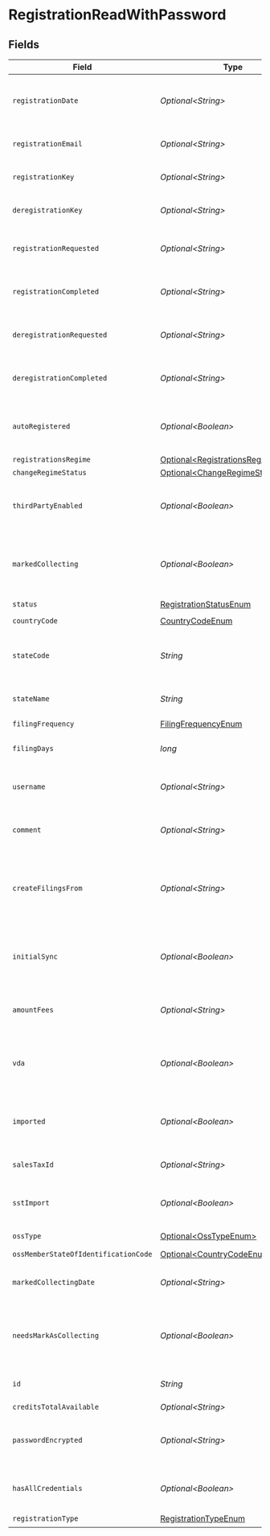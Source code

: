 # RegistrationReadWithPassword


## Fields

| Field                                                                                    | Type                                                                                     | Required                                                                                 | Description                                                                              |
| ---------------------------------------------------------------------------------------- | ---------------------------------------------------------------------------------------- | ---------------------------------------------------------------------------------------- | ---------------------------------------------------------------------------------------- |
| `registrationDate`                                                                       | *Optional\<String>*                                                                      | :heavy_minus_sign:                                                                       | The date when the registration was created. Format: YYYY-MM-DD.                          |
| `registrationEmail`                                                                      | *Optional\<String>*                                                                      | :heavy_minus_sign:                                                                       | Email address associated with the registration.                                          |
| `registrationKey`                                                                        | *Optional\<String>*                                                                      | :heavy_minus_sign:                                                                       | A unique key assigned to the registration.                                               |
| `deregistrationKey`                                                                      | *Optional\<String>*                                                                      | :heavy_minus_sign:                                                                       | A unique key assigned for deregistration.                                                |
| `registrationRequested`                                                                  | *Optional\<String>*                                                                      | :heavy_minus_sign:                                                                       | Timestamp when the registration was requested.                                           |
| `registrationCompleted`                                                                  | *Optional\<String>*                                                                      | :heavy_minus_sign:                                                                       | Timestamp when the registration was completed.                                           |
| `deregistrationRequested`                                                                | *Optional\<String>*                                                                      | :heavy_minus_sign:                                                                       | Timestamp when deregistration was requested.                                             |
| `deregistrationCompleted`                                                                | *Optional\<String>*                                                                      | :heavy_minus_sign:                                                                       | Timestamp when the deregistration was completed.                                         |
| `autoRegistered`                                                                         | *Optional\<Boolean>*                                                                     | :heavy_minus_sign:                                                                       | Indicates whether the registration was completed automatically.                          |
| `registrationsRegime`                                                                    | [Optional\<RegistrationsRegimeEnum>](../../models/components/RegistrationsRegimeEnum.md) | :heavy_minus_sign:                                                                       | N/A                                                                                      |
| `changeRegimeStatus`                                                                     | [Optional\<ChangeRegimeStatusEnum>](../../models/components/ChangeRegimeStatusEnum.md)   | :heavy_minus_sign:                                                                       | N/A                                                                                      |
| `thirdPartyEnabled`                                                                      | *Optional\<Boolean>*                                                                     | :heavy_minus_sign:                                                                       | Indicates whether third-party access is enabled for this registration.                   |
| `markedCollecting`                                                                       | *Optional\<Boolean>*                                                                     | :heavy_minus_sign:                                                                       | Indicates whether the  registration is marked as collecting in shopify                   |
| `status`                                                                                 | [RegistrationStatusEnum](../../models/components/RegistrationStatusEnum.md)              | :heavy_check_mark:                                                                       | N/A                                                                                      |
| `countryCode`                                                                            | [CountryCodeEnum](../../models/components/CountryCodeEnum.md)                            | :heavy_check_mark:                                                                       | N/A                                                                                      |
| `stateCode`                                                                              | *String*                                                                                 | :heavy_check_mark:                                                                       | The state/province code where the registration applies.                                  |
| `stateName`                                                                              | *String*                                                                                 | :heavy_check_mark:                                                                       | The name of the state/province.                                                          |
| `filingFrequency`                                                                        | [FilingFrequencyEnum](../../models/components/FilingFrequencyEnum.md)                    | :heavy_check_mark:                                                                       | N/A                                                                                      |
| `filingDays`                                                                             | *long*                                                                                   | :heavy_check_mark:                                                                       | The number of days before the filing deadline.                                           |
| `username`                                                                               | *Optional\<String>*                                                                      | :heavy_minus_sign:                                                                       | Username for accessing tax registration details.                                         |
| `comment`                                                                                | *Optional\<String>*                                                                      | :heavy_minus_sign:                                                                       | Additional comments related to the registration.                                         |
| `createFilingsFrom`                                                                      | *Optional\<String>*                                                                      | :heavy_minus_sign:                                                                       | The date from which filings should be created.<br/>        should start (YYYY-MM-DD).    |
| `initialSync`                                                                            | *Optional\<Boolean>*                                                                     | :heavy_minus_sign:                                                                       | Indicates whether an initial synchronization should be performed.                        |
| `amountFees`                                                                             | *Optional\<String>*                                                                      | :heavy_minus_sign:                                                                       | The amount of fees associated with the registration.                                     |
| `vda`                                                                                    | *Optional\<Boolean>*                                                                     | :heavy_minus_sign:                                                                       | Indicates whether a Voluntary Disclosure Agreement (VDA) applies.                        |
| `imported`                                                                               | *Optional\<Boolean>*                                                                     | :heavy_minus_sign:                                                                       | Whether the registration was imported from another system.                               |
| `salesTaxId`                                                                             | *Optional\<String>*                                                                      | :heavy_minus_sign:                                                                       | The sales tax ID associated with the registration.                                       |
| `sstImport`                                                                              | *Optional\<Boolean>*                                                                     | :heavy_minus_sign:                                                                       | Indicates whether the registration is an SST Import.                                     |
| `ossType`                                                                                | [Optional\<OssTypeEnum>](../../models/components/OssTypeEnum.md)                         | :heavy_minus_sign:                                                                       | Type of OSS registration.                                                                |
| `ossMemberStateOfIdentificationCode`                                                     | [Optional\<CountryCodeEnum>](../../models/components/CountryCodeEnum.md)                 | :heavy_minus_sign:                                                                       | N/A                                                                                      |
| `markedCollectingDate`                                                                   | *Optional\<String>*                                                                      | :heavy_minus_sign:                                                                       | The date when the registration was marked as collecting.                                 |
| `needsMarkAsCollecting`                                                                  | *Optional\<Boolean>*                                                                     | :heavy_minus_sign:                                                                       | Indicates whether the registration needs to be marked as collecting.                     |
| `id`                                                                                     | *String*                                                                                 | :heavy_check_mark:                                                                       | The unique identifier for the registration.                                              |
| `creditsTotalAvailable`                                                                  | *Optional\<String>*                                                                      | :heavy_minus_sign:                                                                       | N/A                                                                                      |
| `passwordEncrypted`                                                                      | *Optional\<String>*                                                                      | :heavy_minus_sign:                                                                       | Encrypted password for accessing the registration,<br/>        if applicable.            |
| `hasAllCredentials`                                                                      | *Optional\<Boolean>*                                                                     | :heavy_minus_sign:                                                                       | Indicates if all required credentials are present.                                       |
| `registrationType`                                                                       | [RegistrationTypeEnum](../../models/components/RegistrationTypeEnum.md)                  | :heavy_check_mark:                                                                       | N/A                                                                                      |